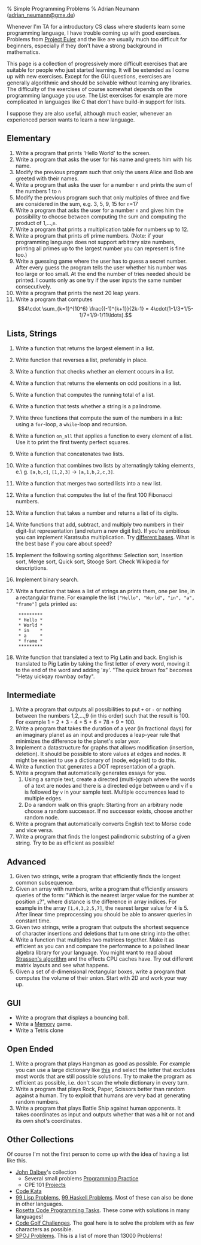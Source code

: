 ﻿% Simple Programming Problems
% Adrian Neumann (adrian_neumann@gmx.de)


Whenever I'm TA for a introductory CS class where students learn some programming language, I have trouble coming up with good exercises. Problems from [Project Euler](http://projecteuler.net/) and the like are usually much too difficult for beginners, especially if they don't have a strong background in mathematics.

This page is a collection of progressively more difficult exercises that are suitable for people who just started learning. It will be extended as I come up with new exercises. Except for the GUI questions, exercises are generally algorithmic and should be solvable without learning any libraries. The difficulty of the exercises of course somewhat depends on the programming language you use. The List exercises for example are more complicated in languages like C that don't have build-in support for lists.

I suppose they are also useful, although much easier, whenever an experienced person wants to learn a new language.

Elementary
--------------

1. Write a program that prints 'Hello World' to the screen.
2. Write a program that asks the user for his name and greets him with his name.
3. Modify the previous program such that only the users Alice and Bob are greeted with their names.
4. Write a program that asks the user for a number `n` and prints the sum of the numbers 1 to `n`
5. Modify the previous program such that only multiples of three and five are considered in the sum, e.g. 3, 5, 9, 15 for `n`=17
6. Write a program that asks the user for a number `n` and gives him the possibility to choose between computing the sum and computing the product of 1,...,`n`.
1. Write a program that prints a multiplication table for numbers up to 12.
7. Write a program that prints *all* prime numbers. (Note: if your programming language does not support arbitrary size numbers, printing all primes up to the largest number you can represent is fine too.)
8. Write a guessing game where the user has to guess a secret number. After every guess the program tells the user whether his number was too large or too small. At the end the number of tries needed should be printed. I counts only as one try if the user inputs the same number consecutively.
9. Write a program that prints the next 20 leap years.
1. Write a program that computes 
$$4\cdot \sum_{k=1}^{10^6} \frac{(-1)^{k+1}}{2k-1} = 4\cdot(1-1/3+1/5-1/7+1/9-1/11\ldots).$$


Lists, Strings
--------------------

1. Write a function that returns the largest element in a list.
1. Write function that reverses a list, preferably in place.
1. Write a function that checks whether an element occurs in a list.
1. Write a function that returns the elements on odd positions in a list.
1. Write a function that computes the running total of a list.
1. Write a function that tests whether a string is a palindrome.
1. Write three functions that compute the sum of the numbers in a list: using a `for`-loop, a `while`-loop and recursion.
1. Write a function `on_all` that applies a function to every element of a list. Use it to print the first twenty perfect squares.
1. Write a function that concatenates two lists.
1. Write a function that combines two lists by alternatingly taking elements, e.\ g. `[a,b,c]`, `[1,2,3]` &rarr; `[a,1,b,2,c,3]`.
1. Write a function that merges two sorted lists into a new list.
1. Write a function that computes the list of the first 100 Fibonacci numbers.
1. Write a function that takes a number and returns a list of its digits.
1. Write functions that add, subtract, and multiply two numbers in their digit-list representation (and return a new digit list). If you're ambitious you can implement Karatsuba multiplication. Try [different bases](https://en.wikipedia.org/wiki/Radix). What is the best base if you care about speed?
1. Implement the following sorting algorithms: Selection sort, Insertion sort, Merge sort, Quick sort, Stooge Sort. Check Wikipedia for descriptions.
1. Implement binary search.
1. Write a function that takes a list of strings an prints them, one per line, in a rectangular frame. For example the list `["Hello", "World", "in", "a", "frame"]` gets printed as:

		*********
		* Hello *
		* World *
		* in    *
		* a     *
		* frame *
		*********

1. Write function that translated a text to Pig Latin and back. English is translated to Pig Latin by taking the first letter of every word, moving it to the end of the word and adding 'ay'. "The quick brown fox" becomes "Hetay uickqay rownbay oxfay".

Intermediate
-------------

1. Write a program that outputs all possibilities to put `+` or `-` or nothing between the numbers 1,2,...,9 (in this order) such that the result is 100. For example 1 + 2 + 3 - 4 + 5 + 6 + 78 + 9 = 100.
1. Write a program that takes the duration of a year (in fractional days) for an imaginary planet as an input and produces a leap-year rule that minimizes the difference to the planet's solar year.
1. Implement a datastructure for graphs that allows modification (insertion, deletion). It should be possible to store values at edges and nodes. It might be easiest to use a dictionary of (node, edgelist) to do this.
1. Write a function that generates a DOT representation of a graph.
1. Write a program that automatically generates essays for you.
	1. Using a sample text, create a directed (multi-)graph where the words of a text are nodes and there is a directed edge between `u` and `v` if `u` is followed by `v` in your sample text. Multiple occurrences lead to multiple edges.
	1. Do a random walk on this graph: Starting from an arbitrary node choose a random successor. If no successor exists, choose another random node.
1. Write a program that automatically converts English text to Morse code and vice versa.
1. Write a program that finds the longest palindromic substring of a given string. Try to be as efficient as possible!

Advanced
---------

1. Given two strings, write a program that efficiently finds the longest common subsequence.
1. Given an array with numbers, write a program that efficiently answers queries of the form: "Which is the nearest larger value for the number at position `i`?", where distance is the difference in array indices. For example in the array `[1,4,3,2,5,7]`, the nearest larger value for 4 is 5. After linear time preprocessing you should be able to answer queries in constant time.
1. Given two strings, write a program that outputs the shortest sequence of character insertions and deletions that turn one string into the other. 
1. Write a function that multiplies two matrices together. Make it as efficient as you can and compare the performance to a polished linear algebra library for your language. You might want to read about [Strassen's algorithm](https://en.wikipedia.org/wiki/Strassen_algorithm) and the effects CPU caches have. Try out different matrix layouts and see what happens.
1. Given a set of d-dimensional rectangular boxes, write a program that computes the volume of their union. Start with 2D and work your way up.


GUI
-------

* Write a program that displays a bouncing ball.
* Write a [Memory](https://en.wikipedia.org/wiki/Memory_%28game%29) game.
* Write a Tetris clone

Open Ended
------------

1. Write a program that plays Hangman as good as possible. For example you can use a large dictionary like [this](http://wordlist.sourceforge.net/) and select the letter that excludes most words that are still possible solutions. Try to make the program as efficient as possible, i.e. don't scan the whole dictionary in every turn.
1. Write a program that plays Rock, Paper, Scissors better than random against a human. Try to exploit that humans are very bad at generating random numbers.
1. Write a program that plays Battle Ship against human opponents. It takes coordinates as input and outputs whether that was a hit or not and its own shot's coordinates.

Other Collections
-------------------

Of course I'm not the first person to come up with the idea of having a list like this.

* [John Dalbey](http://users.csc.calpoly.edu/~jdalbey/)'s collection
    * Several small problems [Programming Practice](http://users.csc.calpoly.edu/~jdalbey/103/Projects/ProgrammingPractice.html)
    * CPE 101 [Projects](http://users.csc.calpoly.edu/~jdalbey/101/index.html)
* [Code Kata](http://codekata.pragprog.com/)
* [99 Lisp Problems](http://www.ic.unicamp.br/~meidanis/courses/mc336/2006s2/funcional/L-99_Ninety-Nine_Lisp_Problems.html), [99 Haskell Problems](http://www.haskell.org/haskellwiki/99_Haskell_exercises). Most of these can also be done in other languages.
* [Rosetta Code Programming Tasks](http://rosettacode.org/wiki/Category:Programming_Tasks). These come with solutions in many languages!
* [Code Golf Challenges](http://codegolf.com/competition/browse). The goal here is to solve the problem with as few characters as possible.
* [SPOJ Problems](http://www.spoj.com/problems/classical/). This is a list of more than 13000 Problems!
